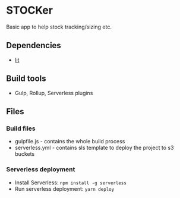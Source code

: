 # STOCKer

Basic app to help stock tracking/sizing etc.

## Dependencies

- [lit](https://github.com/lit/lit)

## Build tools

- Gulp, Rollup, Serverless plugins

## Files

### Build files

- gulpfile.js - contains the whole build process
- serverless.yml - contains sls template to deploy the project to s3 buckets

### Serverless deployment

- Install Serverless: `npm install -g serverless`
- Run serverless deployment: `yarn deploy`